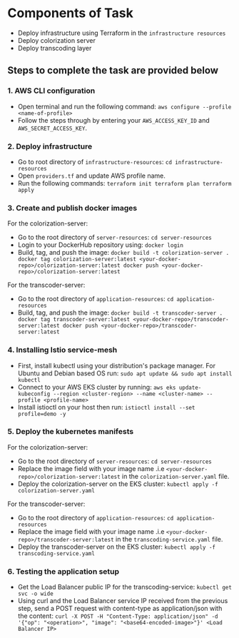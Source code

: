 # Components of Task
- Deploy infrastructure using Terraform in the `infrastructure resources`
- Deploy colorization server 
- Deploy transcoding layer

## Steps to complete the task are provided below

### 1. AWS CLI configuration
- Open terminal and run the following command: `aws configure --profile <name-of-profile>`
- Follow the steps through by entering your `AWS_ACCESS_KEY_ID` and `AWS_SECRET_ACCESS_KEY`.

### 2. Deploy infrastructure
- Go to root directory of `infrastructure-resources`: `cd infrastructure-resources`
- Open `providers.tf` and update AWS profile name.
- Run the following commands:
`terraform init
 terraform plan
 terraform apply
`

### 3. Create and publish docker images
For the colorization-server:
- Go to the root directory of `server-resources`: `cd server-resources`
- Login to your DockerHub repository using: `docker login`
- Build, tag, and push the image:
`
 docker build -t colorization-server .
 docker tag colorization-server:latest <your-docker-repo>/colorization-server:latest
 docker push <your-docker-repo>/colorization-server:latest
`

For the transcoder-server:
- Go to the root directory of `application-resources`: `cd application-resources`
- Build, tag, and push the image:
`
 docker build -t transcoder-server .
 docker tag transcoder-server:latest <your-docker-repo>/transcoder-server:latest
 docker push <your-docker-repo>/transcoder-server:latest
`

### 4. Installing Istio service-mesh
- First, install kubectl using your distribution's package manager. For Ubuntu and Debian based OS run: `sudo apt update && sudo apt install kubectl`
- Connect to your AWS EKS cluster by running: `aws eks update-kubeconfig --region <cluster-region> --name <cluster-name> --profile <profile-name>`
- Install istioctl on your host then run: `istioctl install --set profile=demo -y`


### 5. Deploy the kubernetes manifests
For the colorization-server:
- Go to the root directory of `server-resources`: `cd server-resources`
- Replace the image field with your image name .i.e `<your-docker-repo>/colorization-server:latest` in the `colorization-server.yaml` file.
- Deploy the colorization-server on the EKS cluster: `kubectl apply -f colorization-server.yaml`

For the transcoder-server:
- Go to the root directory of `application-resources`: `cd application-resources`
- Replace the image field with your image name .i.e `<your-docker-repo>/transcoder-server:latest` in the `transcoding-service.yaml` file.
- Deploy the transcoder-server on the EKS cluster: `kubectl apply -f transcoding-service.yaml`


### 6. Testing the application setup
- Get the Load Balancer public IP for the transcoding-service: `kubectl get svc -o wide`
- Using curl and the Load Balancer service IP received from the previous step, send a POST request with content-type as application/json with the content: `curl -X POST -H "Content-Type: application/json" -d '{"op": "<operation>", "image": "<base64-encoded-image>"}' <Load Balancer IP>`

